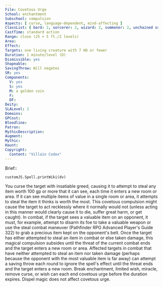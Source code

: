 ```yaml
---
File: Covetous Urge
School: enchantment
Subschool: compulsion
Aspects: [ curse, language-dependent, mind-affecting ]
ClassList: { bard: 2, sorcerer: 2, wizard: 2, summoner: 2, unchained summoner: 2, witch: 2 }
CastTime: standard action
Range: close (25 + 5 ft./2 levels)
Area: 
Effect: 
Targets: one living creature with 7 HD or fewer
Duration: 1 minute/level (D)
Dismissible: yes
Shapeable: 
SavingThrow: Will negates
SR: yes
Components:
  V: yes
  S: yes
  M: a golden coin
  F: 
  DF: 
Deity: 
SLALevel: 2
Domains: 
GPCost: 
Bloodline: 
Patron: 
MythicDescription: 
Augment: 
Mythic: 
Haunt: 
Copyright:
  Content: "Villain Codex"
---
```

Brief:: 

```dataviewjs
customJS.Spell.printWiki(dv)
```

You curse the target with insatiable greed, causing it to attempt to steal any item worth 100 gp or more that it can see, each time it enters a new room or area. If it can see multiple items of value in a single room or area, it attempts to steal the item it thinks is worth the most. This covetous compulsion might cause the target to act recklessly where it normally would not (unless acting in this manner would clearly cause it to die, suffer great harm, or get caught).  In combat, if the target sees a valuable item on an opponent, it must, for example, attempt to disarm its foe to take a valuable weapon or use the steal combat maneuver (Pathfinder RPG Advanced Player's Guide 322) to grab a precious item kept on the opponent's belt. Once the target has either attempted to steal an item in combat or else taken damage, this magical compulsion subsides until the threat of the current combat ends and the target enters a new room or area. Affected targets in combat that have neither attempted to steal an item nor taken damage (perhaps because the opponent with the most valuable item is far away) can attempt a saving throw each round to ignore the spell's effect until the threat ends and the target enters a new room.  Break enchantment, limited wish, miracle, remove curse, or wish can each end covetous urge before the duration expires. Dispel magic does not affect covetous urge.

